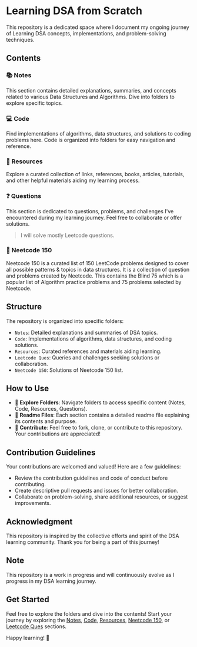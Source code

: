 # Learning DSA from Scratch

 This repository is a dedicated space where I document my ongoing journey of Learning DSA concepts, implementations, and problem-solving techniques.

## Contents

### 📚 Notes
This section contains detailed explanations, summaries, and concepts related to various Data Structures and Algorithms. Dive into folders to explore specific topics.

### 💻 Code
Find implementations of algorithms, data structures, and solutions to coding problems here. Code is organized into folders for easy navigation and reference.

### 📎 Resources
Explore a curated collection of links, references, books, articles, tutorials, and other helpful materials aiding my learning process.

### ❓ Questions
This section is dedicated to questions, problems, and challenges I've encountered during my learning journey. Feel free to collaborate or offer solutions.
> I will solve mostly Leetcode questions.

### 🚀 Neetcode 150
Neetcode 150 is a curated list of 150 LeetCode problems designed to cover all possible patterns & topics in data structures. 
It is a collection of question and problems created by Neetcode. This contains the Blind 75 which is a popular list of Algorithm practice problems and 75 problems selected by Neetcode.

## Structure

The repository is organized into specific folders:

- `Notes`: Detailed explanations and summaries of DSA topics.
- `Code`: Implementations of algorithms, data structures, and coding solutions.
- `Resources`: Curated references and materials aiding learning.
- `Leetcode Ques`: Queries and challenges seeking solutions or collaboration.
- `Neetcode 150`: Solutions of Neetcode 150 list.

## How to Use

- 📁 **Explore Folders**: Navigate folders to access specific content (Notes, Code, Resources, Questions).
- 📄 **Readme Files**: Each section contains a detailed readme file explaining its contents and purpose.
- 🌟 **Contribute**: Feel free to fork, clone, or contribute to this repository. Your contributions are appreciated!

## Contribution Guidelines

Your contributions are welcomed and valued! Here are a few guidelines:

- Review the contribution guidelines and code of conduct before contributing.
- Create descriptive pull requests and issues for better collaboration.
- Collaborate on problem-solving, share additional resources, or suggest improvements.

## Acknowledgment

This repository is inspired by the collective efforts and spirit of the DSA learning community. Thank you for being a part of this journey!

## Note

This repository is a work in progress and will continuously evolve as I progress in my DSA learning journey.

## Get Started

Feel free to explore the folders and dive into the contents! Start your journey by exploring the [Notes](/Notes), [Code](/Code), [Resources](/Resources), [Neetcode 150](/Neetcode-150), or [Leetcode Ques](/Leetcode-Ques) sections.

Happy learning! 🚀
